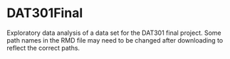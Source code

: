 # DAT301Final
Exploratory data analysis of a data set for the DAT301 final project.
Some path names in the RMD file may need to be changed after downloading to reflect the correct paths.
